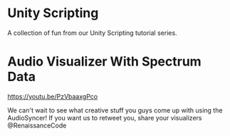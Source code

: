 # Unity Scripting
A collection of fun from our Unity Scripting tutorial series.

# Audio Visualizer With Spectrum Data

https://youtu.be/PzVbaaxgPco

We can't wait to see what creative stuff you guys come up with using the AudioSyncer! If you want us to retweet you, share your visualizers @RenaissanceCode
